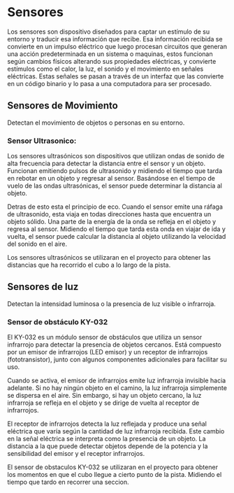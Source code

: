 # Sensores

Los sensores son dispositivo diseñados para captar un estímulo de su entorno y traducir esa información que recibe. Esa información recibida se convierte en un impulso eléctrico que luego procesan circuitos que generan una acción predeterminada en un sistema o maquinas, estos funcionan según cambios físicos alterando sus propiedades eléctricas, y convierte estímulos como el calor, la luz, el sonido y el movimiento en señales eléctricas. Estas señales se pasan a través de un interfaz que las convierte en un código binario y lo pasa a una computadora para ser procesado.

## Sensores de Movimiento

Detectan el movimiento de objetos o personas en su entorno.

### Sensor Ultrasonico:

Los sensores ultrasónicos son dispositivos que utilizan ondas de sonido de alta frecuencia para detectar la distancia entre el sensor y un objeto. Funcionan emitiendo pulsos de ultrasonido y midiendo el tiempo que tarda en rebotar en un objeto y regresar al sensor. Basándose en el tiempo de vuelo de las ondas ultrasónicas, el sensor puede determinar la distancia al objeto.

Detras de esto esta el principio de eco. Cuando el sensor emite una ráfaga de ultrasonido, esta viaja en todas direcciones hasta que encuentra un objeto sólido. Una parte de la energía de la onda se refleja en el objeto y regresa al sensor. Midiendo el tiempo que tarda esta onda en viajar de ida y vuelta, el sensor puede calcular la distancia al objeto utilizando la velocidad del sonido en el aire.

Los sensores ultrasónicos se utilizaran en el proyecto para obtener las distancias que ha recorrido el cubo a lo largo de la pista.

## Sensores de luz

Detectan la intensidad luminosa o la presencia de luz visible o infrarroja.

### Sensor de obstáculo KY-032

El KY-032 es un módulo sensor de obstáculos que utiliza un sensor infrarrojo para detectar la presencia de objetos cercanos. Está compuesto por un emisor de infrarrojos (LED emisor) y un receptor de infrarrojos (fototransistor), junto con algunos componentes adicionales para facilitar su uso.

Cuando se activa, el emisor de infrarrojos emite luz infrarroja invisible hacia adelante. Si no hay ningún objeto en el camino, la luz infrarroja simplemente se dispersa en el aire. Sin embargo, si hay un objeto cercano, la luz infrarroja se refleja en el objeto y se dirige de vuelta al receptor de infrarrojos.

El receptor de infrarrojos detecta la luz reflejada y produce una señal eléctrica que varía según la cantidad de luz infrarroja recibida. Este cambio en la señal eléctrica se interpreta como la presencia de un objeto. La distancia a la que puede detectar objetos depende de la potencia y la sensibilidad del emisor y el receptor infrarrojos.

El sensor de obstaculos KY-032 se utilizaran en el proyecto para obtener los momentos en que el cubo llegue a cierto punto de la pista. Midiendo el tiempo que tardo en recorrer una seccion.